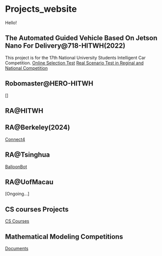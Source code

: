 # Projects_website

Hello! 

## The Automated Guided Vehicle Based On Jetson Nano For Delivery@718-HITWH(2022)
This project is for the 17th National University Students Intelligent Car Competition.
[Online Selection Test](Intelligent_Car_Competition@718_HIT/Online_Selection_Tasks.md)
[Real Scenario Test in Reginal and National Competition](Intelligent_Car_Competition@718_HIT/National_Competiton.md)
## Robomaster@HERO-HITWH
[]
## RA@HITWH

## RA@Berkeley(2024)
[Connect4](RA@Berkeley/Connect4.md)
## RA@Tsinghua 
[BalloonBot](RA@Tsinghua/BalloonBot.md)

## RA@UofMacau
[Ongoing...]

## CS courses Projects
[CS Courses](Courses@HIT/Intro.md)

## Mathematical Modeling Competitions
[Documents](Mathematical_Modeling_Competition/intro.md)